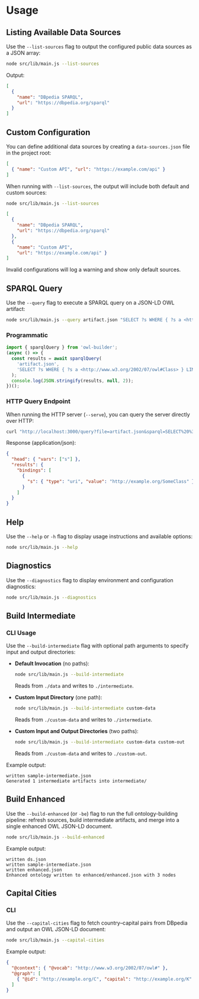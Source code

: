 # Usage

## Listing Available Data Sources

Use the `--list-sources` flag to output the configured public data sources as a JSON array:

```bash
node src/lib/main.js --list-sources
```

Output:

```json
[
  {
    "name": "DBpedia SPARQL",
    "url": "https://dbpedia.org/sparql"
  }
]
```

## Custom Configuration

You can define additional data sources by creating a `data-sources.json` file in the project root:

```json
[
  { "name": "Custom API", "url": "https://example.com/api" }
]
```

When running with `--list-sources`, the output will include both default and custom sources:

```bash
node src/lib/main.js --list-sources
```

```json
[
  {
    "name": "DBpedia SPARQL",
    "url": "https://dbpedia.org/sparql"
  },
  {
    "name": "Custom API",
    "url": "https://example.com/api" }
]
```

Invalid configurations will log a warning and show only default sources.

## SPARQL Query

Use the `--query` flag to execute a SPARQL query on a JSON-LD OWL artifact:

```bash
node src/lib/main.js --query artifact.json "SELECT ?s WHERE { ?s a <http://www.w3.org/2002/07/owl#Class> } LIMIT 5"
```

### Programmatic

```js
import { sparqlQuery } from 'owl-builder';
(async () => {
  const results = await sparqlQuery(
    'artifact.json',
    'SELECT ?s WHERE { ?s a <http://www.w3.org/2002/07/owl#Class> } LIMIT 5'
  );
  console.log(JSON.stringify(results, null, 2));
})();
```

### HTTP Query Endpoint

When running the HTTP server (`--serve`), you can query the server directly over HTTP:

```bash
curl "http://localhost:3000/query?file=artifact.json&sparql=SELECT%20%3Fs%20WHERE%20%7B%20%3Fs%20a%20%3Chttp://www.w3.org/2002/07/owl%23Class%3E%20%7D%20LIMIT%201"
```

Response (application/json):

```json
{
  "head": { "vars": ["s"] },
  "results": {
    "bindings": [
      {
        "s": { "type": "uri", "value": "http://example.org/SomeClass" }
      }
    ]
  }
}
```

## Help

Use the `--help` or `-h` flag to display usage instructions and available options:

```bash
node src/lib/main.js --help
```

## Diagnostics

Use the `--diagnostics` flag to display environment and configuration diagnostics:

```bash
node src/lib/main.js --diagnostics
```

## Build Intermediate

### CLI Usage

Use the `--build-intermediate` flag with optional path arguments to specify input and output directories:

- **Default Invocation** (no paths):
  ```bash
  node src/lib/main.js --build-intermediate
  ```
  Reads from `./data` and writes to `./intermediate`.

- **Custom Input Directory** (one path):
  ```bash
  node src/lib/main.js --build-intermediate custom-data
  ```
  Reads from `./custom-data` and writes to `./intermediate`.

- **Custom Input and Output Directories** (two paths):
  ```bash
  node src/lib/main.js --build-intermediate custom-data custom-out
  ```
  Reads from `./custom-data` and writes to `./custom-out`.

Example output:

```text
written sample-intermediate.json
Generated 1 intermediate artifacts into intermediate/
```

## Build Enhanced

Use the `--build-enhanced` (or `-be`) flag to run the full ontology-building pipeline: refresh sources, build intermediate artifacts, and merge into a single enhanced OWL JSON-LD document.

```bash
node src/lib/main.js --build-enhanced
```

Example output:
```text
written ds.json
written sample-intermediate.json
written enhanced.json
Enhanced ontology written to enhanced/enhanced.json with 3 nodes
```

## Capital Cities

### CLI

Use the `--capital-cities` flag to fetch country–capital pairs from DBpedia and output an OWL JSON-LD document:

```bash
node src/lib/main.js --capital-cities
```

Example output:
```json
{
  "@context": { "@vocab": "http://www.w3.org/2002/07/owl#" },
  "@graph": [
    { "@id": "http://example.org/C", "capital": "http://example.org/K" }
  ]
}
```